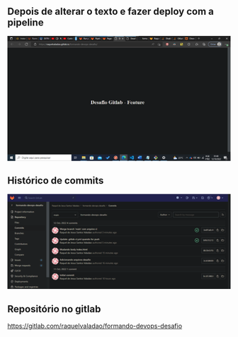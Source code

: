 

## Depois de alterar o texto e fazer deploy com a pipeline
![alt text](./depois_de_mudar_final.png)


## Histórico de commits
![alt text](./historico_commit.png)


## Repositório no gitlab
https://gitlab.com/raquelvaladao/formando-devops-desafio